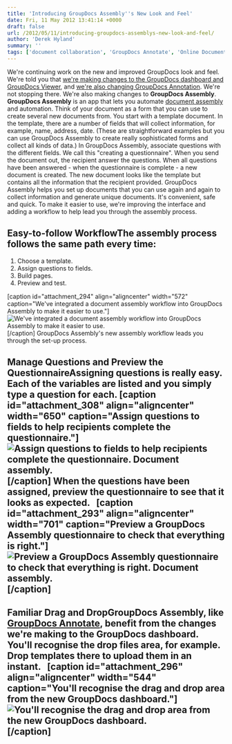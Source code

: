 ```yaml
---
title: 'Introducing GroupDocs Assembly''s New Look and Feel'
date: Fri, 11 May 2012 13:41:14 +0000
draft: false
url: /2012/05/11/introducing-groupdocs-assemblys-new-look-and-feel/
author: 'Derek Hyland'
summary: ''
tags: ['document collaboration', 'GroupDocs Annotate', 'Online Document Annotation', 'zArchive']
---
```


We're continuing work on the new and improved GroupDocs look and feel. We're told you that [we're making changes to the GroupDocs dashboard and GroupDocs Viewer](https://blog.groupdocs.com/introducing-new-dashboard-and-online-document-viewer-ui "Introducing the new GroupDocs dashboard and document viewer"), and [we're also changing GroupDocs Annotation](https://blog.groupdocs.com/announcing-new-features-of-the-groupdocs-annotation-app "Document collaboration – introducing the new look GroupDocs Annotation"). We're not stopping there. We're also making changes to **GroupDocs Assembly**. **GroupDocs Assembly** is an app that lets you automate [document assembly](http://groupdocs.com/apps/assembly "document assembly") and automation. Think of your document as a form that you can use to create several new documents from. You start with a template document. In the template, there are a number of fields that will collect information, for example, name, address, date. (These are straightforward examples but you can use GroupDocs Assembly to create really sophisticated forms and collect all kinds of data.) In GroupDocs Assembly, associate questions with the different fields. We call this "creating a questionnaire". When you send the document out, the recipient answer the questions. When all questions have been answered - when the questionnaire is complete - a new document is created. The new document looks like the template but contains all the information that the recipient provided. GroupDocs Assembly helps you set up documents that you can use again and again to collect information and generate unique documents. It's convenient, safe and quick. To make it easier to use, we're improving the interface and adding a workflow to help lead you through the assembly process.

## Easy-to-follow WorkflowThe assembly process follows the same path every time:

1.  Choose a template.
2.  Assign questions to fields.
3.  Build pages.
4.  Preview and test.

\[caption id="attachment\_294" align="aligncenter" width="572" caption="We've integrated a document assembly workflow into GroupDocs Assembly to make it easier to use."\]![We've integrated a document assembly workflow into GroupDocs Assembly to make it easier to use.](https://blog.groupdocs.com/wp-content/uploads/sites/4/2012/05/assembly-dashboard.png "We've integrated a document assembly workflow into GroupDocs Assembly to make it easier to use.")\[/caption\] GroupDocs Assembly's new assembly workflow leads you through the set-up process.

## Manage Questions and Preview the QuestionnaireAssigning questions is really easy. Each of the variables are listed and you simply type a question for each. \[caption id="attachment\_308" align="aligncenter" width="650" caption="Assign questions to fields to help recipients complete the questionnaire."\]![Assign questions to fields to help recipients complete the questionnaire. Document assembly.](https://blog.groupdocs.com/wp-content/uploads/sites/4/2012/05/assembly-dashboard_assign-questions1.png "Assign questions to fields to help recipients complete the questionnaire.")\[/caption\] When the questions have been assigned, preview the questionnaire to see that it looks as expected.   \[caption id="attachment\_293" align="aligncenter" width="701" caption="Preview a GroupDocs Assembly questionnaire to check that everything is right."\]![Preview a GroupDocs Assembly questionnaire to check that everything is right. Document assembly.](https://blog.groupdocs.com/wp-content/uploads/sites/4/2012/05/assembly-dashboard_preview-questionnaire.jpg "Preview a GroupDocs Assembly questionnaire to check that everything is right.")\[/caption\]

## Familiar Drag and DropGroupDocs Assembly, like [GroupDocs Annotate](http://groupdocs.com/apps/annotation), benefit from the changes we're making to the GroupDocs dashboard. You'll recognise the drop files area, for example. Drop templates there to upload them in an instant.   \[caption id="attachment\_296" align="aligncenter" width="544" caption="You'll recognise the drag and drop area from the new GroupDocs dashboard."\]![You'll recognise the drag and drop area from the new GroupDocs dashboard.](https://blog.groupdocs.com/wp-content/uploads/sites/4/2012/05/assembly-dashboard_drop-files.png "You'll recognise the drag and drop area from the new GroupDocs dashboard.")\[/caption\]




